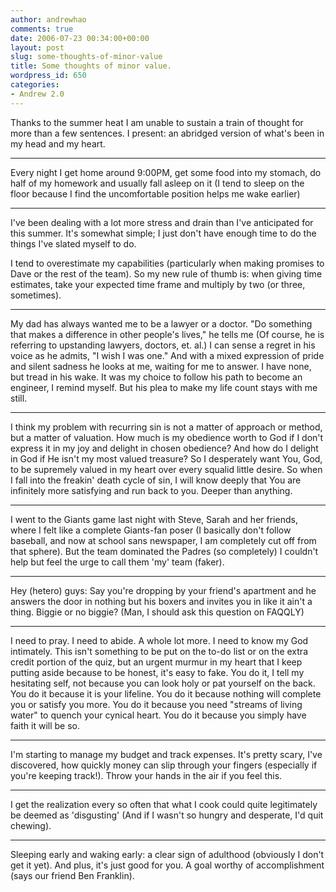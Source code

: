 ```yaml
---
author: andrewhao
comments: true
date: 2006-07-23 00:34:00+00:00
layout: post
slug: some-thoughts-of-minor-value
title: Some thoughts of minor value.
wordpress_id: 650
categories:
- Andrew 2.0
---
```


Thanks to the summer heat I am unable to sustain a train of thought for more than a few sentences. I present: an abridged version of what's been in my head and my heart.  
  
---  
  
Every night I get home around 9:00PM, get some food into my stomach, do half of my homework and usually fall asleep on it (I tend to sleep on the floor because I find the uncomfortable position helps me wake earlier)  
  
---  
  
I've been dealing with a lot more stress and drain than I've anticipated for this summer. It's somewhat simple; I just don't have enough time to do the things I've slated myself to do.   
  
I tend to overestimate my capabilities (particularly when making promises to Dave or the rest of the team). So my new rule of thumb is: when giving time estimates, take your expected time frame and multiply by two (or three, sometimes).  
  
---  
  
My dad has always wanted me to be a lawyer or a doctor. "Do something that makes a difference in other people's lives," he tells me (Of course, he is referring to upstanding lawyers, doctors, et. al.) I can sense a regret in his voice as he admits, "I wish I was one." And with a mixed expression of pride and silent sadness he looks at me, waiting for me to answer. I have none, but tread in his wake. It was my choice to follow his path to become an engineer, I remind myself. But his plea to make my life count stays with me still.  
  
---  
  
I think my problem with recurring sin is not a matter of approach or method, but a matter of valuation. How much is my obedience worth to God if I don't express it in my joy and delight in chosen obedience? And how do I delight in God if He isn't my most valued treasure? So I desperately want You, God, to be supremely valued in my heart over every squalid little desire. So when I fall into the freakin' death cycle of sin, I will know deeply that You are infinitely more satisfying and run back to you. Deeper than anything.  
  
---  
  
I went to the Giants game last night with Steve, Sarah and her friends, where I felt like a complete Giants-fan poser (I basically don't follow baseball, and now at school sans newspaper, I am completely cut off from that sphere). But the team dominated the Padres (so completely) I couldn't help but feel the urge to call them 'my' team (faker).  
  
---  
  
Hey (hetero) guys: Say you're dropping by your friend's apartment and he answers the door in nothing but his boxers and invites you in like it ain't a thing. Biggie or no biggie? (Man, I should ask this question on FAQQLY)  
  
---  
  
I need to pray. I need to abide. A whole lot more. I need to know my God intimately. This isn't something to be put on the to-do list or on the extra credit portion of the quiz, but an urgent murmur in my heart that I keep putting aside because to be honest, it's easy to fake. You do it, I tell my hesitating self, not because you can look holy or pat yourself on the back. You do it because it is your lifeline. You do it because nothing will complete you or satisfy you more. You do it because you need "streams of living water" to quench your cynical heart. You do it because you simply have faith it will be so.  
  
---  
  
I'm starting to manage my budget and track expenses. It's pretty scary, I've discovered, how quickly money can slip through your fingers (especially if you're keeping track!). Throw your hands in the air if you feel this.  
  
---  
  
I get the realization every so often that what I cook could quite legitimately be deemed as 'disgusting' (And if I wasn't so hungry and desperate, I'd quit chewing).  
  
---  
  
Sleeping early and waking early: a clear sign of adulthood (obviously I don't get it yet). And plus, it's just good for you. A goal worthy of accomplishment (says our friend Ben Franklin).  
  

